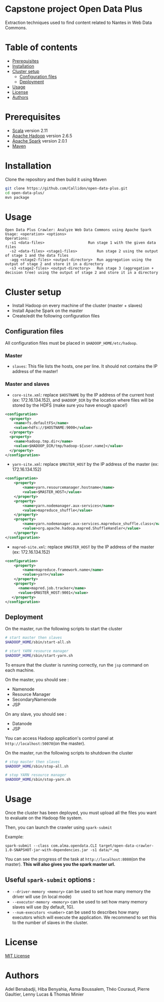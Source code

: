 # Capstone project Open Data Plus
Extraction techniques used to find content related to Nantes in Web Data Commons.

# Table of contents
* [Prerequisites](#prerequisites)
* [Installation](#installation)
* [Cluster setup](#cluster-setup)
  * [Configuration files](#configuration-files)
  * [Deployment](#deployment)
* [Usage](#usage)
* [License](#license)
* [Authors](#authors)

# Prerequisites
* [Scala](http://www.scala-lang.org/) version 2.11
* [Apache Hadoop](https://hadoop.apache.org/) version 2.6.5
* [Apache Spark](https://spark.apache.org/) version 2.0.1
* [Maven](https://maven.apache.org/)

# Installation

Clone the repository and then build it using Maven
```bash
git clone https://github.com/Callidon/open-data-plus.git
cd open-data-plus/
mvn package
```
# Usage
```
Open Data Plus Crawler: Analyze Web Data Commons using Apache Spark
Usage: <operation> <options>
Operations:
  -s1 <data-files>    		          Run stage 1 with the given data files
  -s2 <data-files> <stage1-files>         Run stage 2 using the output of stage 1 and the data files
  -agg <stage2-files> <output-directory>  Run aggregation using the output of stage 2 and store it in a directory
  -s3 <stage2-files> <output-directory>   Run stage 3 (aggregation + decision tree) using the output of stage 2 and store it in a directory
```

# Cluster setup

* Install Hadoop on every machine of the cluster (master + slaves)
* Install Apache Spark on the master
* Create/edit the following configuration files

## Configuration files

All configuration files must be placed in `$HADOOP_HOME/etc/hadoop`.

### Master

* `slaves`: This file lists the hosts, one per line. It should not contains the IP address of the master!

### Master and slaves

* `core-site.xml`: replace `$HOSTNAME` by the IP address of the current host (ex: 172.16.134.152), and `$HADOOP_DIR` by the location where files will be stored by the HDFS (make sure you have enough space!)
```xml
<configuration>
  <property>
    <name>fs.defaultFS</name>
    <value>hdfs://$HOSTNAME:9000</value>
  </property>
  <property>
  	<name>hadoop.tmp.dir</name>
  	<value>$HADOOP_DIR/tmp/hadoop-${user.name}</value>
  </property>
</configuration>
```

* `yarn-site.xml`: replace `$MASTER_HOST` by the IP address of the master (ex: 172.16.134.152)
```xml
<configuration>
	<property>
        <name>yarn.resourcemanager.hostname</name>
        <value>$MASTER_HOST</value>
    </property>
    <property>
        <name>yarn.nodemanager.aux-services</name>
        <value>mapreduce_shuffle</value>
    </property>
    <property>
        <name>yarn.nodemanager.aux-services.mapreduce_shuffle.class</name>
        <value>org.apache.hadoop.mapred.ShuffleHandler</value>
    </property>
</configuration>
```

* `mapred-site.xml`: replace `$MASTER_HOST` by the IP address of the master (ex: 172.16.134.152)
```xml
<configuration>
	<property>
        <name>mapreduce.framework.name</name>
        <value>yarn</value>
    </property>
    <property>
      <name>mapred.job.tracker</name>
      <value>$MASTER_HOST:9001</value>
   </property>
</configuration>
```

## Deployment

On the master, run the following scripts to start the cluster
```bash
# start master then slaves
$HADOOP_HOME/sbin/start-all.sh

# start YARN resource manager
$HADOOP_HOME/sbin/start-yarn.sh
```

To ensure that the cluster is running correctly, run the `jsp` command on each machine.

On the master, you should see :
* Namenode
* Resource Manager
* SecondaryNamenode
* JSP

On any slave, you should see :
* Datanode
* JSP

You can access Hadoop application's control panel at `http://localhost:50070`(on the master).

On the master, run the following scripts to shutdown the cluster
```bash
# stop master then slaves
$HADOOP_HOME/sbin/stop-all.sh

# stop YARN resource manager
$HADOOP_HOME/sbin/stop-yarn.sh
```

# Usage

Once the cluster has been deployed, you must upload all the files you want to evaluate on the Hadoop file system.

Then, you can launch the crawler using `spark-submit`

Example:
```
spark-submit --class com.alma.opendata.CLI target/open-data-crawler-1.0-SNAPSHOT-jar-with-dependencies.jar -s1 data/*.nq
```

You can see the progress of the task at `http://localhost:8080`(on the master). **This will also gives you the spark master url.**

## Useful `spark-submit` options :

* `--driver-memory <memory>` can be used to set how many memory the driver will use (in local mode)
* `--executor-memory <memory>` can be used to set how many memory slaves will use (by default, 1G).
* `--num-executors <number>` can be used to describes how many executors which will execute the application. We recommend to set this to the number of slaves in the cluster.

# License

[MIT License](https://github.com/Callidon/open-data-plus/blob/master/LICENSE)

# Authors

Adel Benabadji, Hiba Benyahia, Asma Boussalem, Théo Couraud, Pierre Gaultier, Lenny Lucas & Thomas Minier
